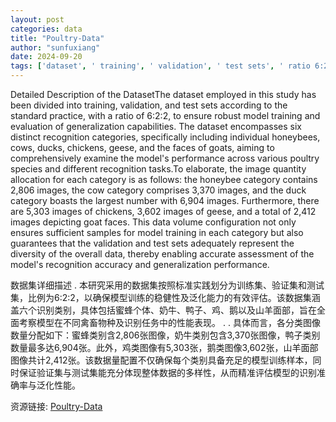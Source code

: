 ```yaml
---
layout: post
categories: data
title: "Poultry-Data"
author: "sunfuxiang"
date: 2024-09-20
tags: ['dataset', ' training', ' validation', ' test sets', ' ratio 6:2:2', ' recognition categories', ' honeybees', ' cows', ' ducks', ' chickens', ' geese', ' goat faces', ' poultry species', ' image quantity', ' 2', '806 images', ' 3', '370 images', ' 6', '904 images', ' 5', '303 images', ' 3', '602 images', ' 2', '412 images', ' model training', ' generalization performance']
---
```


Detailed Description of the DatasetThe dataset employed in this study has been divided into training, validation, and test sets according to the standard practice, with a ratio of 6:2:2, to ensure robust model training and evaluation of generalization capabilities. The dataset encompasses six distinct recognition categories, specifically including individual honeybees, cows, ducks, chickens, geese, and the faces of goats, aiming to comprehensively examine the model's performance across various poultry species and different recognition tasks.To elaborate, the image quantity allocation for each category is as follows: the honeybee category contains 2,806 images, the cow category comprises 3,370 images, and the duck category boasts the largest number with 6,904 images. Furthermore, there are 5,303 images of chickens, 3,602 images of geese, and a total of 2,412 images depicting goat faces. This data volume configuration not only ensures sufficient samples for model training in each category but also guarantees that the validation and test sets adequately represent the diversity of the overall data, thereby enabling accurate assessment of the model's recognition accuracy and generalization performance.

数据集详细描述  . 本研究采用的数据集按照标准实践划分为训练集、验证集和测试集，比例为6:2:2，以确保模型训练的稳健性及泛化能力的有效评估。该数据集涵盖六个识别类别，具体包括蜜蜂个体、奶牛、鸭子、鸡、鹅以及山羊面部，旨在全面考察模型在不同禽畜物种及识别任务中的性能表现。  . . 具体而言，各分类图像数量分配如下：蜜蜂类别含2,806张图像，奶牛类别包含3,370张图像，鸭子类别数量最多达6,904张。此外，鸡类图像有5,303张，鹅类图像3,602张，山羊面部图像共计2,412张。该数据量配置不仅确保每个类别具备充足的模型训练样本，同时保证验证集与测试集能充分体现整体数据的多样性，从而精准评估模型的识别准确率与泛化性能。

资源链接: [Poultry-Data](https://doi.org/10.57760/sciencedb.13132)

